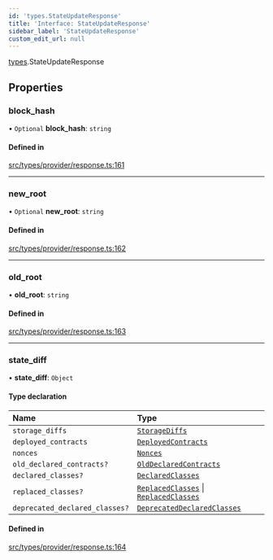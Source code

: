```yaml
---
id: 'types.StateUpdateResponse'
title: 'Interface: StateUpdateResponse'
sidebar_label: 'StateUpdateResponse'
custom_edit_url: null
---
```


[types](../namespaces/types.md).StateUpdateResponse

## Properties

### block_hash

• `Optional` **block_hash**: `string`

#### Defined in

[src/types/provider/response.ts:161](https://github.com/starknet-io/starknet.js/blob/v5.14.1/src/types/provider/response.ts#L161)

---

### new_root

• `Optional` **new_root**: `string`

#### Defined in

[src/types/provider/response.ts:162](https://github.com/starknet-io/starknet.js/blob/v5.14.1/src/types/provider/response.ts#L162)

---

### old_root

• **old_root**: `string`

#### Defined in

[src/types/provider/response.ts:163](https://github.com/starknet-io/starknet.js/blob/v5.14.1/src/types/provider/response.ts#L163)

---

### state_diff

• **state_diff**: `Object`

#### Type declaration

| Name                           | Type                                                                                                                                     |
| :----------------------------- | :--------------------------------------------------------------------------------------------------------------------------------------- |
| `storage_diffs`                | [`StorageDiffs`](../namespaces/types.RPC.md#storagediffs)                                                                                |
| `deployed_contracts`           | [`DeployedContracts`](../namespaces/types.Sequencer.md#deployedcontracts)                                                                |
| `nonces`                       | [`Nonces`](../namespaces/types.RPC.md#nonces)                                                                                            |
| `old_declared_contracts?`      | [`OldDeclaredContracts`](../namespaces/types.Sequencer.md#olddeclaredcontracts)                                                          |
| `declared_classes?`            | [`DeclaredClasses`](../namespaces/types.Sequencer.md#declaredclasses)                                                                    |
| `replaced_classes?`            | [`ReplacedClasses`](../namespaces/types.RPC.md#replacedclasses) \| [`ReplacedClasses`](../namespaces/types.Sequencer.md#replacedclasses) |
| `deprecated_declared_classes?` | [`DeprecatedDeclaredClasses`](../namespaces/types.RPC.md#deprecateddeclaredclasses)                                                      |

#### Defined in

[src/types/provider/response.ts:164](https://github.com/starknet-io/starknet.js/blob/v5.14.1/src/types/provider/response.ts#L164)

